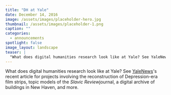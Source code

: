 ```yaml
---
title: "DH at Yale"
date: December 14, 2016
image: /assets/images/placeholder-hero.jpg
thumbnail: /assets/images/placeholder-1.png
caption: ""
categories: 
  - announcements
spotlight: false 
image_layout: landscape
teaser: |
  "What does digital humanities research look like at Yale? See YaleNews's recent article for projects involving the reconstruction of Depression-era film strips, topic models of the Slavic Review..."
---
```


What does digital humanities research look like at Yale? See <a href="http://news.yale.edu/2016/12/12/space-share-ideas-and-experiment-digital-humanities" target="_blank"> YaleNews</a>'s recent article for projects involving the reconstruction of Depression-era film strips, topic models of the <em>Slavic Review</em>journal, a digital archive of buildings in New Haven, and more.